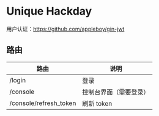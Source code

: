# Unique Hackday

用户认证：<https://github.com/appleboy/gin-jwt>

## 路由

路由|说明
---|---
/login|登录
/console|控制台界面（需要登录）
/console/refresh_token|刷新 token